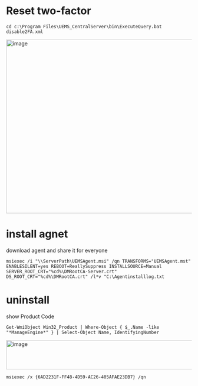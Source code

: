 # Reset two-factor
```
cd c:\Program Files\UEMS_CentralServer\bin\ExecuteQuery.bat disable2FA.xml
```
<img width="667" height="471" alt="image" src="https://github.com/user-attachments/assets/f0fc7105-9c84-4d50-b767-b2d840891802" />

# install agnet 
download agent and share it for everyone
```
msiexec /i "\\ServerPath\UEMSAgent.msi" /qn TRANSFORMS="UEMSAgent.mst" ENABLESILENT=yes REBOOT=ReallySuppress INSTALLSOURCE=Manual SERVER_ROOT_CRT="%cd%\DMRootCA-Server.crt" DS_ROOT_CRT="%cd%\DMRootCA.crt" /l*v "C:\Agentinstalllog.txt
```


# uninstall
show Product Code
```
Get-WmiObject Win32_Product | Where-Object { $_.Name -like "*ManageEngine*" } | Select-Object Name, IdentifyingNumber
```

<img width="1030" height="79" alt="image" src="https://github.com/user-attachments/assets/e6652245-bd14-4d0d-ae67-909b544a83a3" />





```
msiexec /x {6AD2231F-FF48-4D59-AC26-405AFAE23DB7} /qn
```
